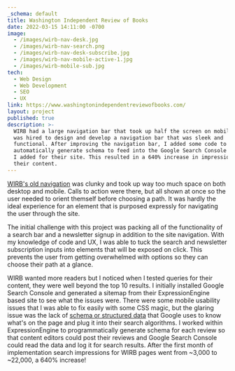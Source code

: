 ```yaml
---
_schema: default
title: Washington Independent Review of Books
date: 2022-03-15 14:11:00 -0700
image:
  - /images/wirb-nav-desk.jpg
  - /images/wirb-nav-search.png
  - /images/wirb-nav-desk-subscribe.jpg
  - /images/wirb-nav-mobile-active-1.jpg
  - /images/wirb-mobile-sub.jpg
tech:
  - Web Design
  - Web Development
  - SEO
  - UX
link: https://www.washingtonindependentreviewofbooks.com/
layout: project
published: true
description: >-
  WIRB had a large navigation bar that took up half the screen on mobile so I
  was hired to design and develop a navigation bar that was sleek and
  functional. After improving the navigation bar, I added some code to
  automatically generate schema to feed into the Google Search Console instance
  I added for their site. This resulted in a 640% increase in impressions for
  their content. 
---
```

[WIRB's old navigation](https://web.archive.org/web/20220201115659/https://www.washingtonindependentreviewofbooks.com/) was clunky and took up way too much space on both desktop and mobile. Calls to action were there, but all shown at once so the user needed to orient themself before choosing a path. It was hardly the ideal experience for an element that is purposed expressly for navigating the user through the site.&nbsp;

The initial challenge with this project was packing all of the functionality of a search bar and a newsletter signup in addition to the site navigation. With my knowledge of code and UX, I was able to tuck the search and newsletter subscription inputs into elements that will be exposed on click. This prevents the user from getting overwhelmed with options so they can choose their path at a glance.&nbsp;

WIRB wanted more readers but I noticed when I tested queries for their content, they were well beyond the top 10 results. I initially installed Google Search Console and generated a sitemap from their ExpressionEngine based site to see what the issues were. There were some mobile usability issues that I was able to fix easily with some CSS magic, but the glaring issue was the lack of [schema or structured data](https://developers.google.com/search/docs/appearance/structured-data/intro-structured-data)&nbsp;that Google uses to know what's on the page and plug it into their search algorithms. I worked within ExpressionEngine to programmatically generate schema for each review so that content editors could post their reviews and Google Search Console could read the data and log it for search results. After the first month of implementation search impressions for WIRB pages went from ~3,000 to ~22,000, a 640% increase!&nbsp;